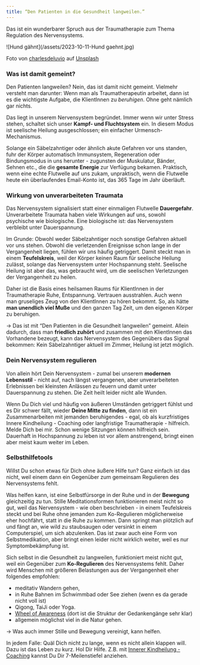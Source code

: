 ```yaml
---
title: “Den Patienten in die Gesundheit langweilen.” 
---
```


Das ist ein wunderbarer Spruch aus der Traumatherapie zum Thema Regulation des Nervensystems. 

![Hund gähnt](/assets/2023-10-11-Hund gaehnt.jpg)

Foto von <a href="https://unsplash.com/de/@charlesdeluvio?utm_content=creditCopyText&utm_medium=referral&utm_source=unsplash">charlesdeluvio</a> auf <a href="https://unsplash.com/de/fotos/S2AcayPkszE?utm_content=creditCopyText&utm_medium=referral&utm_source=unsplash">Unsplash</a>
  

### Was ist damit gemeint? 
Den Patienten langweilen? Nein, das ist damit nicht gemeint. Vielmehr versteht man darunter: Wenn man als Traumatherapeutin arbeitet, dann ist es die wichtigste Aufgabe, die KlientInnen zu *beruhigen*. Ohne geht nämlich gar nichts. 

Das liegt in unserem Nervensystem begründet. Immer wenn wir unter Stress stehen, schaltet sich unser **Kampf- und Fluchtsystem** ein. In diesem Modus ist seelische Heilung ausgeschlossen; ein einfacher Urmensch-Mechanismus. 

Solange ein Säbelzahntiger oder ähnlich akute Gefahren vor uns standen, fuhr der Körper automatisch Immunsystem, Regeneration oder Bindungsmodus in uns herunter - zugunsten der Muskulatur, Bänder, Sehnen etc., die die **gesamte Energie** zur Verfügung bekamen. Praktisch, wenn eine echte Flutwelle auf uns zukam, unpraktisch, wenn die Flutwelle heute ein überlaufendes Email-Konto ist, das 365 Tage im Jahr überläuft.  

### Wirkung von unverarbeiteten Traumata 
Das Nervensystem signalisiert statt einer einmaligen Flutwelle **Dauergefahr**. Unverarbeitete Traumata haben viele Wirkungen auf uns, sowohl psychische wie biologische. Eine biologische ist: das Nervensystem verbleibt unter Dauerspannung.  

Im Grunde: Obwohl weder Säbelzahntiger noch sonstige Gefahren aktuell vor uns stehen. Obwohl die verletzenden Ereignisse schon lange in der Vergangenheit liegen, fühlen wir uns häufig getriggert. Damit steckt man in einem **Teufelskreis**, weil der Körper keinen Raum für seelische Heilung zulässt, solange das Nervensystem unter Hochspannung steht. Seelische Heilung ist aber das, was gebraucht wird, um die seelischen Verletzungen der Vergangenheit zu heilen. 

Daher ist die Basis eines heilsamen Raums für KlientInnen in der Traumatherapie Ruhe, Entspannung. Vertrauen ausstrahlen. Auch wenn man gruseliges Zeug von den KlientInnen zu hören bekommt. So, als hätte **man unendlich viel Muße** und den ganzen Tag Zeit, um den eigenen Körper zu beruhigen. 

→ Das ist mit “Den Patienten in die Gesundheit langweilen” gemeint. Allein dadurch, dass man **friedlich zuhört** und zusammen mit den KlientInnen das Vorhandene bezeugt, kann das Nervensystem des Gegenübers das Signal bekommen: Kein Säbelzahntiger aktuell im Zimmer, Heilung ist jetzt möglich. 

### Dein Nervensystem regulieren
Von allein hört Dein Nervensystem - zumal bei unserem **modernen Lebensstil** - nicht auf, nach längst vergangenen, aber unverarbeiteten Erlebnissen bei kleinsten Anlässen zu feuern und damit unter Dauerspannung zu stehen. Die Zeit heilt leider nicht alle Wunden. 

Wenn Du Dich viel und häufig von äußeren Umständen getriggert fühlst und es Dir schwer fällt, wieder **Deine Mitte zu finden**, dann ist ein Zusammenarbeiten mit jemanden beruhigendes - egal, ob als kurzfristiges Innere Kindheilung - Coaching oder langfristige Traumatherapie - hilfreich. Melde Dich bei mir. Schon wenige Sitzungen können hilfreich sein. Dauerhaft in Hochspannung zu leben ist vor allem anstrengend, bringt einen aber meist kaum weiter im Leben. 

### Selbsthilfetools
Willst Du schon etwas für Dich ohne äußere Hilfe tun? Ganz einfach ist das nicht, weil einem dann ein Gegenüber zum gemeinsam Regulieren des Nervensystems fehlt. 

Was helfen kann, ist eine Selbstfürsorge in der Ruhe und in der **Bewegung** gleichzeitig zu tun. Stille Meditationsformen funktionieren meist nicht so gut, weil das Nervensystem - wie oben beschrieben - in einem Teufelskreis steckt und bei Ruhe ohne jemanden zum Ko-Regulieren möglicherweise eher hochfährt, statt in die Ruhe zu kommen. Dann springt man plötzlich auf und fängt an, wie wild zu staubsaugen oder versinkt in einem Computerspiel, um sich abzulenken. Das ist zwar auch eine Form von Selbstmedikation, aber bringt einen leider nicht wirklich weiter, weil es nur Symptombekämpfung ist. 

Sich selbst in die Gesundheit zu langweilen, funktioniert meist nicht gut, weil ein Gegenüber zum **Ko-Regulieren** des Nervensystems fehlt. Daher wird Menschen mit größeren Belastungen aus der Vergangenheit eher folgendes empfohlen:
 
- meditativ Wandern gehen, 
- in Ruhe Bahnen im Schwimmbad oder See ziehen (wenn es da gerade nicht voll ist) 
- Qigong, TaiJi oder Yoga. 
- [Wheel of Awareness](/2023/04/14/wheel-of-awareness.html) (dort ist die Struktur der Gedankengänge sehr klar)
- allgemein möglichst viel in die Natur gehen. 

→ Was auch immer Stille und Bewegung vereinigt, kann helfen. 

In jedem Falle: Quäl Dich nicht zu lange, wenn es nicht allein klappen will. Dazu ist das Leben zu kurz. Hol Dir Hilfe. Z.B. mit [Innerer Kindheilung - Coaching](/2023/01/28/Innere-Kindheilung-in-Berlin.html) kannst Du Dir 7-Meilenstiefel anziehen.  


